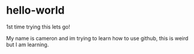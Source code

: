 # hello-world
1st time trying this lets go!

My name is cameron and im trying to learn how to use github, this is weird but I am learning.
